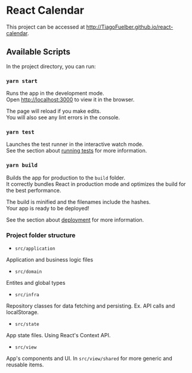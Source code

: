 # React Calendar

This project can be accessed at http://TiagoFuelber.github.io/react-calendar.

## Available Scripts

In the project directory, you can run:

### `yarn start`

Runs the app in the development mode.\
Open [http://localhost:3000](http://localhost:3000) to view it in the browser.

The page will reload if you make edits.\
You will also see any lint errors in the console.

### `yarn test`

Launches the test runner in the interactive watch mode.\
See the section about [running tests](https://facebook.github.io/create-react-app/docs/running-tests) for more information.

### `yarn build`

Builds the app for production to the `build` folder.\
It correctly bundles React in production mode and optimizes the build for the best performance.

The build is minified and the filenames include the hashes.\
Your app is ready to be deployed!

See the section about [deployment](https://facebook.github.io/create-react-app/docs/deployment) for more information.

### Project folder structure

* `src/application`

Application and business logic files

* `src/domain`

Entites and global types

* `src/infra`

Repository classes for data fetching and persisting. Ex. API calls and localStorage.

* `src/state`

App state files. Using React's Context API.

* `src/view`

App's components and UI. In `src/view/shared` for more generic and reusable items.
